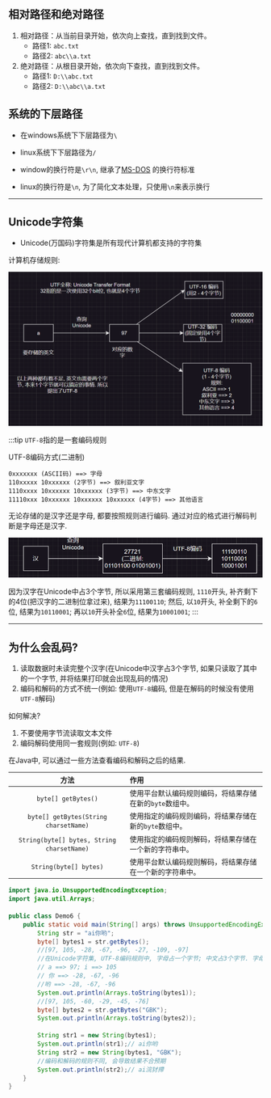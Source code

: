 ## 相对路径和绝对路径

1. 相对路径：从当前目录开始，依次向上查找，直到找到文件。
    - 路径1: `abc.txt`
    - 路径2: `abc\\a.txt`
2. 绝对路径：从根目录开始，依次向下查找，直到找到文件。
    - 路径1: `D:\\abc.txt`
    - 路径2: `D:\\abc\\a.txt`

## 系统的下层路径

- 在windows系统下下层路径为`\`
- linux系统下下层路径为`/`

- window的换行符是`\r\n`, 继承了[MS-DOS](https://baike.baidu.com/item/ms-dos/1120792) 的换行符标准
- linux的换行符是`\n`, 为了简化文本处理，只使用`\n`来表示换行

---

## Unicode字符集

- Unicode(万国码)字符集是所有现代计算机都支持的字符集

计算机存储规则:

![Unicode字符集](../img/9.Unicode字符集.png)

:::tip
`UTF-8`指的是一套编码规则

UTF-8编码方式(二进制)

```
0xxxxxxx (ASCII码) ==> 字母
110xxxxx 10xxxxxx (2字节) ==> 叙利亚文字
1110xxxx 10xxxxxx 10xxxxxx (3字节) ==> 中东文字
11110xxx 10xxxxxx 10xxxxxx 10xxxxxx (4字节) ==> 其他语言
```

无论存储的是汉字还是字母, 都要按照规则进行编码. 通过对应的格式进行解码判断是字母还是汉字.

![UTF-8编码规则](../img/10.UTF-8编码规则.png)

因为汉字在Unicode中占3个字节, 所以采用第三套编码规则, `1110`开头, 补齐剩下的4位(把汉字的二进制位拿过来), 结果为`11100110`;
然后, 以`10`开头, 补全剩下的`6`位, 结果为`10110001`; 再以`10`开头补全`6`位, 结果为`10001001`;
:::

---

## 为什么会乱码?

1. 读取数据时未读完整个汉字(在Unicode中汉字占3个字节, 如果只读取了其中的一个字节, 并将结果打印就会出现乱码的情况)
2. 编码和解码的方式不统一(例如: 使用`UTF-8`编码, 但是在解码的时候没有使用`UTF-8`解码)

如何解决?

1. 不要使用字节流读取文本文件
2. 编码解码使用同一套规则(例如: `UTF-8`)

在Java中, 可以通过一些方法查看编码和解码之后的结果.

|                    方法                    | 作用                                                     |
| :----------------------------------------: | :------------------------------------------------------- |
|            `byte[] getBytes()`             | 使用平台默认编码规则编码，将结果存储在新的`byte`数组中。 |
|   `byte[] getBytes(String charsetName)`    | 使用指定的编码规则编码，将结果存储在新的`byte`数组中。   |
| `String(byte[] bytes, String charsetName)` | 使用指定的编码规则解码，将结果存储在一个新的字符串中。   |
|           `String(byte[] bytes)`           | 使用平台默认编码规则解码，将结果存储在一个新的字符串中。 |


```java
import java.io.UnsupportedEncodingException;
import java.util.Arrays;

public class Demo6 {
    public static void main(String[] args) throws UnsupportedEncodingException {
        String str = "ai你哟";
        byte[] bytes1 = str.getBytes();
        //[97, 105, -28, -67, -96, -27, -109, -97]
        //在Unicode字符集, UTF-8编码规则中, 字母占一个字节; 中文占3个字节. 字母解码后是正数, 中文解码后是负数
        // a ==> 97; i ==> 105
        // 你 ==> -28, -67, -96
        //哟 ==> -28, -67, -96
        System.out.println(Arrays.toString(bytes1));
        //[97, 105, -60, -29, -45, -76]
        byte[] bytes2 = str.getBytes("GBK");
        System.out.println(Arrays.toString(bytes2));

        String str1 = new String(bytes1);
        System.out.println(str1);// ai你哟
        String str2 = new String(bytes1, "GBK");
        //编码和解码的规则不同, 会导致结果不合预期
        System.out.println(str2);// ai浣犲摕
    }
}
```